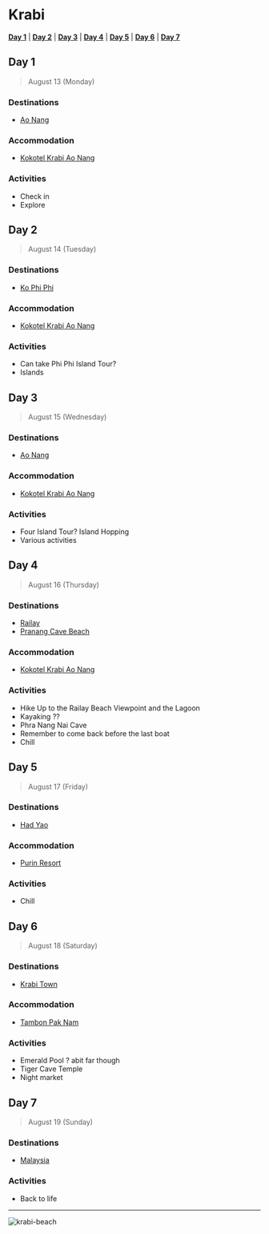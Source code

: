 # Krabi

[**Day 1**](#day-1) |
[**Day 2**](#day-2) |
[**Day 3**](#day-3) |
[**Day 4**](#day-4) |
[**Day 5**](#day-5) |
[**Day 6**](#day-6) |
[**Day 7**](#day-7)

## Day 1
> August 13 (Monday)
### Destinations
- [Ao Nang][ao-nang]
### Accommodation
- [Kokotel Krabi Ao Nang][kokotel-ao-nang] 
### Activities
- Check in
- Explore

## Day 2
> August 14 (Tuesday)
### Destinations
- [Ko Phi Phi][ko-phi-phi]
### Accommodation
- [Kokotel Krabi Ao Nang][kokotel-ao-nang]
### Activities
- Can take Phi Phi Island Tour?
- Islands

## Day 3
> August 15 (Wednesday)
### Destinations
- [Ao Nang][ao-nang]
### Accommodation
- [Kokotel Krabi Ao Nang][kokotel-ao-nang]
### Activities
- Four Island Tour? Island Hopping
- Various activities

## Day 4
> August 16 (Thursday)
### Destinations
- [Railay][railay]
- [Pranang Cave Beach][railay]
### Accommodation
- [Kokotel Krabi Ao Nang][kokotel-ao-nang]
### Activities
- Hike Up to the Railay Beach Viewpoint and the Lagoon
- Kayaking ??
- Phra Nang Nai Cave
- Remember to come back before the last boat
- Chill

## Day 5
> August 17 (Friday)
### Destinations
- [Had Yao][had-yao]
### Accommodation
- [Purin Resort][purin]
### Activities
- Chill

## Day 6
> August 18 (Saturday)
### Destinations
- [Krabi Town][krabi-town]
### Accommodation
- [Tambon Pak Nam][tambon-pak-nam]
### Activities
- Emerald Pool ? abit far though
- Tiger Cave Temple
- Night market

## Day 7
> August 19 (Sunday)
### Destinations
- [Malaysia][malaysia]
### Activities
- Back to life

---

![krabi-beach]

[ao-nang]: https://wikitravel.org/en/Ao_Nang
[ko-phi-phi]: https://wikitravel.org/en/Ko_Phi_Phi
[railay]: https://wikitravel.org/en/Rai_Leh
[had-yao]: https://wikitravel.org/en/Had_Yao
[krabi-town]: https://wikitravel.org/en/Krabi_Town
[malaysia]: https://www.urbandictionary.com/define.php?term=Malaysia
[krabi-beach]: https://wallpapershome.com/images/pages/pic_h/3410.jpg
[kokotel-ao-nang]: https://www.tripadvisor.com.my/Hotel_Review-g1507054-d12506193-Reviews-Kokotel_Krabi_Ao_Nang-Ao_Nang_Krabi_Town_Krabi_Province.html
[tambon-pak-nam]: https://www.airbnb.com/rooms/21391995
[purin]: https://www.tripadvisor.com.my/Hotel_Review-g1800625-d12958533-Reviews-Purin_Resort_Restaurant-Nuea_Khlong_Krabi_Province.html
